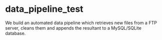 # data_pipeline_test
We build an automated data pipeline which retrieves new files from a FTP server, cleans them and appends the resultant to a MySQL/SQLite database.
